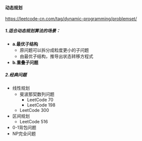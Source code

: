 #### 动态规划
https://leetcode-cn.com/tag/dynamic-programming/problemset/
##### 1.适合动态规划算法的场景：

- **a.最优子结构**
  - 原问题可以拆分成粒度更小的子问题
  - 由最优子结构，推导出状态转移方程式
- **b.重叠子问题**

##### 2.经典问题

- 线性规划
  - 斐波那契数列问题
    - LeetCode 70
    - LeetCode 198
  - LeetCode 300
- 区间规划
  - LeetCode 516
- 0-1背包问题
- NP完全问题













